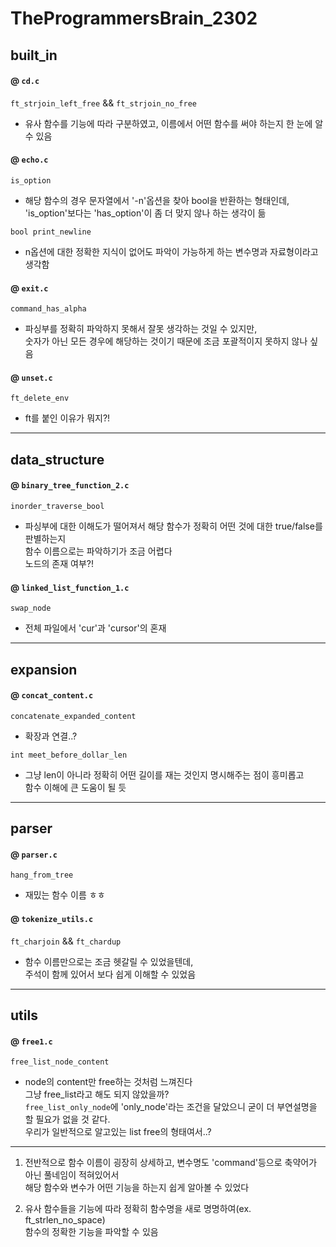 # TheProgrammersBrain_2302

## built_in

#### @ `cd.c`

`ft_strjoin_left_free` && `ft_strjoin_no_free`
- 유사 함수를 기능에 따라 구분하였고, 이름에서 어떤 함수를 써야 하는지 한 눈에 알 수 있음

#### @ `echo.c`

`is_option`
- 해당 함수의 경우 문자열에서 '-n'옵션을 찾아 bool을 반환하는 형태인데, <br>
'is_option'보다는 'has_option'이 좀 더 맞지 않나 하는 생각이 듦

`bool print_newline`
- n옵션에 대한 정확한 지식이 없어도 파악이 가능하게 하는 변수명과 자료형이라고 생각함

#### @ `exit.c`

`command_has_alpha`
- 파싱부를 정확히 파악하지 못해서 잘못 생각하는 것일 수 있지만, <br>
숫자가 아닌 모든 경우에 해당하는 것이기 때문에 조금 포괄적이지 못하지 않나 싶음 

#### @ `unset.c`

`ft_delete_env`
- ft를 붙인 이유가 뭐지?!

---

## data_structure

#### @ `binary_tree_function_2.c`

`inorder_traverse_bool`
- 파싱부에 대한 이해도가 떨어져서 해당 함수가 정확히 어떤 것에 대한 true/false를 판별하는지 <br>
함수 이름으로는 파악하기가 조금 어렵다 <br>
노드의 존재 여부?!

#### @ `linked_list_function_1.c`

`swap_node`
- 전체 파일에서 'cur'과 'cursor'의 혼재

---

## expansion

#### @ `concat_content.c`

`concatenate_expanded_content`
- 확장과 연결..?

`int meet_before_dollar_len`
- 그냥 len이 아니라 정확히 어떤 길이를 재는 것인지 명시해주는 점이 흥미롭고 <br>
함수 이해에 큰 도움이 될 듯

---

## parser

#### @ `parser.c`

`hang_from_tree`
- 재밌는 함수 이름 ㅎㅎ

#### @ `tokenize_utils.c`

`ft_charjoin` && `ft_chardup`
- 함수 이름만으로는 조금 헷갈릴 수 있었을텐데, <br>
주석이 함께 있어서 보다 쉽게 이해할 수 있었음

---

## utils

#### @ `free1.c`

`free_list_node_content`
- node의 content만 free하는 것처럼 느껴진다<br>
그냥 free_list라고 해도 되지 않았을까?<br>
`free_list_only_node`에 'only_node'라는 조건을 달았으니 굳이 더 부연설명을 할 필요가 없을 것 같다. <br>
우리가 일반적으로 알고있는 list free의 형태여서..?

---

1. 전반적으로 함수 이름이 굉장히 상세하고, 변수명도 'command'등으로 축약어가 아닌 풀네임이 적혀있어서 <br>
해당 함수와 변수가 어떤 기능을 하는지 쉽게 알아볼 수 있었다 <br>

2. 유사 함수들을 기능에 따라 정확히 함수명을 새로 명명하여(ex. ft_strlen_no_space) <br>
함수의 정확한 기능을 파악할 수 있음
